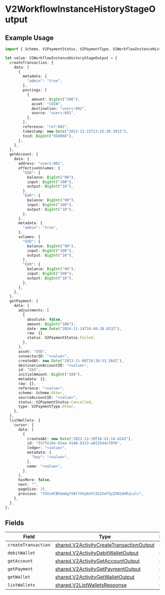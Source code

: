 # V2WorkflowInstanceHistoryStageOutput

## Example Usage

```typescript
import { Scheme, V2PaymentStatus, V2PaymentType, V2WorkflowInstanceHistoryStageOutput } from "@formance/formance-sdk/sdk/models/shared";

let value: V2WorkflowInstanceHistoryStageOutput = {
  createTransaction: {
    data: [
      {
        metadata: {
          "admin": "true",
        },
        postings: [
          {
            amount: BigInt("100"),
            asset: "COIN",
            destination: "users:002",
            source: "users:001",
          },
        ],
        reference: "ref:001",
        timestamp: new Date("2022-12-15T13:25:30.391Z"),
        txid: BigInt("958068"),
      },
    ],
  },
  getAccount: {
    data: {
      address: "users:001",
      effectiveVolumes: {
        "USD": {
          balance: BigInt("90"),
          input: BigInt("100"),
          output: BigInt("10"),
        },
        "EUR": {
          balance: BigInt("90"),
          input: BigInt("100"),
          output: BigInt("10"),
        },
      },
      metadata: {
        "admin": "true",
      },
      volumes: {
        "USD": {
          balance: BigInt("90"),
          input: BigInt("100"),
          output: BigInt("10"),
        },
        "EUR": {
          balance: BigInt("90"),
          input: BigInt("100"),
          output: BigInt("10"),
        },
      },
    },
  },
  getPayment: {
    data: {
      adjustments: [
        {
          absolute: false,
          amount: BigInt("100"),
          date: new Date("2024-11-24T10:40:28.013Z"),
          raw: {},
          status: V2PaymentStatus.Failed,
        },
      ],
      asset: "USD",
      connectorID: "<value>",
      createdAt: new Date("2023-11-08T18:38:53.264Z"),
      destinationAccountID: "<value>",
      id: "XXX",
      initialAmount: BigInt("100"),
      metadata: {},
      raw: {},
      reference: "<value>",
      scheme: Scheme.Other,
      sourceAccountID: "<value>",
      status: V2PaymentStatus.Cancelled,
      type: V2PaymentType.Other,
    },
  },
  listWallets: {
    cursor: {
      data: [
        {
          createdAt: new Date("2022-12-10T16:41:14.824Z"),
          id: "537fe10e-83aa-4140-8323-a012544cf8f6",
          ledger: "<value>",
          metadata: {
            "key": "<value>",
          },
          name: "<value>",
        },
      ],
      hasMore: false,
      next: "",
      pageSize: 15,
      previous: "YXVsdCBhbmQgYSBtYXhpbXVtIG1heF9yZXN1bHRzLol=",
    },
  },
};
```

## Fields

| Field                                                                                                       | Type                                                                                                        | Required                                                                                                    | Description                                                                                                 |
| ----------------------------------------------------------------------------------------------------------- | ----------------------------------------------------------------------------------------------------------- | ----------------------------------------------------------------------------------------------------------- | ----------------------------------------------------------------------------------------------------------- |
| `createTransaction`                                                                                         | [shared.V2ActivityCreateTransactionOutput](../../../sdk/models/shared/v2activitycreatetransactionoutput.md) | :heavy_minus_sign:                                                                                          | N/A                                                                                                         |
| `debitWallet`                                                                                               | [shared.V2ActivityDebitWalletOutput](../../../sdk/models/shared/v2activitydebitwalletoutput.md)             | :heavy_minus_sign:                                                                                          | N/A                                                                                                         |
| `getAccount`                                                                                                | [shared.V2ActivityGetAccountOutput](../../../sdk/models/shared/v2activitygetaccountoutput.md)               | :heavy_minus_sign:                                                                                          | N/A                                                                                                         |
| `getPayment`                                                                                                | [shared.V2ActivityGetPaymentOutput](../../../sdk/models/shared/v2activitygetpaymentoutput.md)               | :heavy_minus_sign:                                                                                          | N/A                                                                                                         |
| `getWallet`                                                                                                 | [shared.V2ActivityGetWalletOutput](../../../sdk/models/shared/v2activitygetwalletoutput.md)                 | :heavy_minus_sign:                                                                                          | N/A                                                                                                         |
| `listWallets`                                                                                               | [shared.V2ListWalletsResponse](../../../sdk/models/shared/v2listwalletsresponse.md)                         | :heavy_minus_sign:                                                                                          | N/A                                                                                                         |